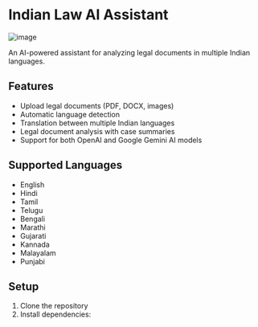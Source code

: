 # Indian Law AI Assistant

![image](https://github.com/user-attachments/assets/e6cccb0e-5db3-473d-b47d-46fa602b4533)


An AI-powered assistant for analyzing legal documents in multiple Indian languages.

## Features

- Upload legal documents (PDF, DOCX, images)
- Automatic language detection
- Translation between multiple Indian languages
- Legal document analysis with case summaries
- Support for both OpenAI and Google Gemini AI models

## Supported Languages

- English
- Hindi
- Tamil
- Telugu
- Bengali
- Marathi
- Gujarati
- Kannada
- Malayalam
- Punjabi

## Setup

1. Clone the repository
2. Install dependencies:
